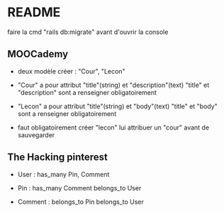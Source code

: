 # README

faire la cmd "rails db:migrate" avant d'ouvrir la console
## MOOCademy
- deux modèle créer : "Cour", "Lecon"
* "Cour" a pour attribut "title"(string) et "description"(text)
  "title" et "description" sont a renseigner obligatoirement
* "Lecon" a pour attribut "title"(string) et "body"(text)
  "title" et "body" sont a renseigner obligatoirement


* faut obligatoirement créer "lecon" lui attribuer un "cour" avant de sauvegarder

## The Hacking pinterest

* User : has_many Pin, Comment

* Pin : has_many Comment
        belongs_to User

* Comment : belongs_to Pin
            belongs_to User
